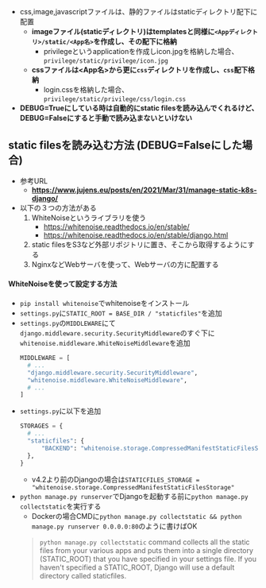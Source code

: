 - css,image,javascriptファイルは、静的ファイルはstaticディレクトリ配下に配置
  - **imageファイル(staticディレクトリ)はtemplatesと同様に`<Appディレクトリ>/static/<App名>`を作成し、その配下に格納**
    - privilegeというapplicationを作成しicon.jpgを格納した場合、`privilege/static/privilege/icon.jpg`
  - **cssファイルは<App名>から更に`css`ディレクトリを作成し、`css`配下格納**
    - login.cssを格納した場合、`privilege/static/privilege/css/login.css`
- **DEBUG=Trueにしている時は自動的にstatic filesを読み込んでくれるけど、DEBUG=Falseにすると手動で読み込まないといけない**

## static filesを読み込む方法 (DEBUG=Falseにした場合)
- 参考URL
  - **https://www.jujens.eu/posts/en/2021/Mar/31/manage-static-k8s-django/**
- 以下の３つの方法がある
  1. WhiteNoiseというライブラリを使う
     - https://whitenoise.readthedocs.io/en/stable/
     - https://whitenoise.readthedocs.io/en/stable/django.html
  2. static filesをS3など外部リポジトリに置き、そこから取得するようにする
  3. NginxなどWebサーバを使って、Webサーバの方に配置する

#### WhiteNoiseを使って設定する方法
- `pip install whitenoise`でwhitenoiseをインストール
- `settings.py`に`STATIC_ROOT = BASE_DIR / "staticfiles"`を追加
- `settings.py`の`MIDDLEWARE`にて`django.middleware.security.SecurityMiddleware`のすぐ下に`whitenoise.middleware.WhiteNoiseMiddleware`を追加
  ~~~python
  MIDDLEWARE = [
    # ...
    "django.middleware.security.SecurityMiddleware",
    "whitenoise.middleware.WhiteNoiseMiddleware",
    # ...
  ]
  ~~~
- `settings.py`に以下を追加
  ~~~python
  STORAGES = {
    # ...
    "staticfiles": {
        "BACKEND": "whitenoise.storage.CompressedManifestStaticFilesStorage",
    },
  }
  ~~~
  - v4.2より前のDjangoの場合は`STATICFILES_STORAGE = "whitenoise.storage.CompressedManifestStaticFilesStorage"`
- `python manage.py runserver`でDjangoを起動する前に`python manage.py collectstatic`を実行する
  - Dockerの場合CMDに`python manage.py collectstatic && python manage.py runserver 0.0.0.0:80`のように書けばOK
  > `python manage.py collectstatic` command collects all the static files from your various apps and puts them into a single directory (STATIC_ROOT) that you have specified in your settings file. If you haven't specified a STATIC_ROOT, Django will use a default directory called staticfiles.
